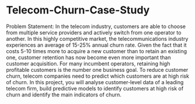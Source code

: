 # Telecom-Churn-Case-Study
Problem Statement: In the telecom industry, customers are able to choose from multiple service providers and actively switch from one operator to another. In this highly competitive market, the telecommunications industry experiences an average of 15-25% annual churn rate. Given the fact that it costs 5-10 times more to acquire a new customer than to retain an existing one, customer retention has now become even more important than customer acquisition.  For many incumbent operators, retaining high profitable customers is the number one business goal.  To reduce customer churn, telecom companies need to predict which customers are at high risk of churn.  In this project, you will analyse customer-level data of a leading telecom firm, build predictive models to identify customers at high risk of churn and identify the main indicators of churn.
